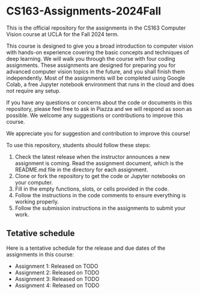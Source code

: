 # CS163-Assignments-2024Fall

This is the official repository for the assignments in the CS163 Computer Vision course at UCLA for the Fall 2024 term.

This course is designed to give you a broad introduction to computer vision with hands-on experience covering the basic concepts and techniques of deep learning. We will walk you through the course with four coding assignments. These assignments are designed for preparing you for advanced computer vision topics in the future, and you shall finish them independently. Most of the assignments will be completed using Google Colab, a free Jupyter notebook environment that runs in the cloud and does not require any setup. 

If you have any questions or concerns about the code or documents in this repository, please feel free to ask in Piazza and we will respond as soon as possible. We welcome any suggestions or contributions to improve this course.

We appreciate you for suggestion and contribution to improve this course!


To use this repository, students should follow these steps:

1. Check the latest release when the instructor announces a new assignment is coming.
Read the assignment document, which is the README.md file in the directory for each assignment.
2. Clone or fork the repository to get the code or Jupyter notebooks on your computer.
3. Fill in the empty functions, slots, or cells provided in the code.
4. Follow the instructions in the code comments to ensure everything is working properly.
5. Follow the submission instructions in the assignments to submit your work.

## Tetative schedule

Here is a tentative schedule for the release and due dates of the assignments in this course:

* Assignment 1: Released on TODO
* Assignment 2: Released on TODO
* Assignment 3: Released on TODO
* Assignment 4: Released on TODO
